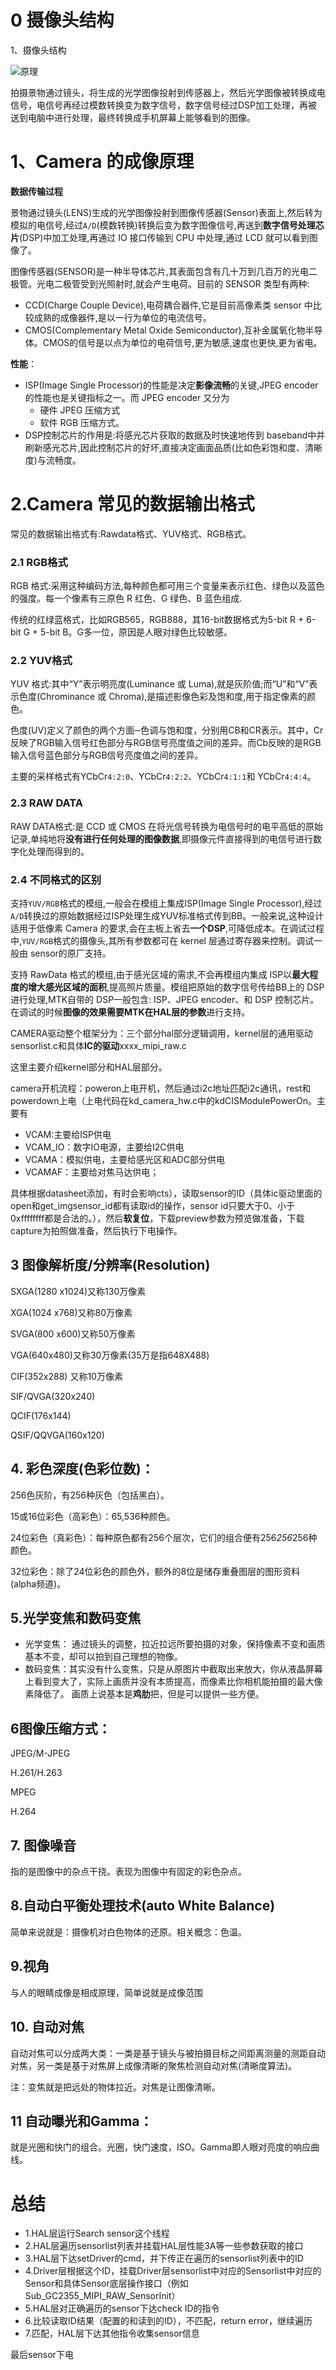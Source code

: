 
# 0 摄像头结构
1、摄像头结构

![原理](image/camera_01.jpg)

拍摄景物通过镜头，将生成的光学图像投射到传感器上，然后光学图像被转换成电信号，电信号再经过模数转换变为数字信号，数字信号经过DSP加工处理，再被送到电脑中进行处理，最终转换成手机屏幕上能够看到的图像。

# 1、Camera 的成像原理

**数据传输过程**

景物通过镜头(LENS)生成的光学图像投射到图像传感器(Sensor)表面上,然后转为模拟的电信号,经过`A/D`(模数转换)转换后变为数字图像信号,再送到**数字信号处理芯片**(DSP)中加工处理,再通过 IO 接口传输到 CPU 中处理,通过 LCD 就可以看到图像了。

图像传感器(SENSOR)是一种半导体芯片,其表面包含有几十万到几百万的光电二极管。光电二极管受到光照射时,就会产生电荷。目前的 SENSOR 类型有两种:

* CCD(Charge Couple Device),电荷耦合器件,它是目前高像素类 sensor 中比较成熟的成像器件,是以一行为单位的电流信号。
* CMOS(Complementary Metal Oxide Semiconductor),互补金属氧化物半导体。CMOS的信号是以点为单位的电荷信号,更为敏感,速度也更快,更为省电。

**性能**：

* ISP(Image Single Processor)的性能是决定**影像流畅**的关键,JPEG encoder的性能也是关键指标之一。而 JPEG encoder 又分为
	* 硬件 JPEG 压缩方式
	* 软件 RGB 压缩方式。
* DSP控制芯片的作用是:将感光芯片获取的数据及时快速地传到 baseband中并刷新感光芯片,因此控制芯片的好坏,直接决定画面品质(比如色彩饱和度、清晰度)与流畅度。

# 2.Camera 常见的数据输出格式
常见的数据输出格式有:Rawdata格式、YUV格式、RGB格式。

### 2.1 RGB格式
RGB 格式:采用这种编码方法,每种颜色都可用三个变量来表示红色、绿色以及蓝色的强度。每一个像素有三原色 R 红色、G 绿色、B 蓝色组成.

传统的红绿蓝格式，比如RGB565，RGB888，其16-bit数据格式为5-bit R + 6-bit G + 5-bit B。G多一位，原因是人眼对绿色比较敏感。

### 2.2 YUV格式
YUV 格式:其中“Y”表示明亮度(Luminance 或 Luma),就是灰阶值;而“U”和“V”表示色度(Chrominance 或 Chroma),是描述影像色彩及饱和度,用于指定像素的颜色。

色度(UV)定义了颜色的两个方面─色调与饱和度，分别用CB和CR表示。其中，Cr反映了RGB输入信号红色部分与RGB信号亮度值之间的差异。而Cb反映的是RGB输入信号蓝色部分与RGB信号亮度值之间的差异。

主要的采样格式有YCbCr`4:2:0`、YCbCr`4:2:2`、YCbCr`4:1:1`和 YCbCr`4:4:4`。


### 2.3 RAW DATA 
RAW DATA格式:是 CCD 或 CMOS 在将光信号转换为电信号时的电平高低的原始记录,单纯地将**没有进行任何处理的图像数据**,即摄像元件直接得到的电信号进行数字化处理而得到的。

### 2.4 不同格式的区别

支持`YUV/RGB`格式的模组,一般会在模组上集成ISP(Image Single Processor),经过`A/D`转换过的原始数据经过ISP处理生成YUV标准格式传到BB。一般来说,这种设计适用于低像素 Camera 的要求,会在主板上省去**一个DSP**,可降低成本。在调试过程中,`YUV/RGB`格式的摄像头,其所有参数都可在 kernel 层通过寄存器来控制。调试一般由 sensor的原厂支持。

支持 RawData 格式的模组,由于感光区域的需求,不会再模组内集成 ISP以**最大程度的增大感光区域的面积**,提高照片质量。模组把原始的数字信号传给BB上的 DSP进行处理,MTK自带的 DSP一般包含: ISP、JPEG encoder、和 DSP 控制芯片。在调试的时候**图像的效果需要MTK在HAL层的参数**进行支持。

CAMERA驱动整个框架分为：三个部分hal部分逻辑调用，kernel层的通用驱动sensorlist.c和具体**IC的驱动**xxxx_mipi_raw.c

这里主要介绍kernel部分和HAL层部分。

camera开机流程：poweron上电开机，然后通过i2c地址匹配i2c通讯，rest和powerdown上电（上电代码在kd_camera_hw.c中的kdCISModulePowerOn。主要有

* VCAM:主要给ISP供电
* VCAM_IO：数字IO电源，主要给I2C供电
* VCAMA：模拟供电，主要给感光区和ADC部分供电
* VCAMAF：主要给对焦马达供电；

具体根据datasheet添加，有时会影响cts），读取sensor的ID（具体ic驱动里面的open和get_imgsensor_id都有读取id的操作，sensor id只要大于0、小于0xffffffff都是合法的。），然后**软复位**，下载preview参数为预览做准备，下载capture为拍照做准备，然后执行下电操作。

## 3 图像解析度/分辨率(Resolution)

SXGA(1280 x1024)又称130万像素

XGA(1024 x768)又称80万像素

SVGA(800 x600)又称50万像素

VGA(640x480)又称30万像素(35万是指648X488)

CIF(352x288) 又称10万像素

SIF/QVGA(320x240)

QCIF(176x144)

QSIF/QQVGA(160x120)

## 4. 彩色深度(色彩位数)：

256色灰阶，有256种灰色（包括黑白）。

15或16位彩色（高彩色）：65,536种颜色。

24位彩色（真彩色）：每种原色都有256个层次，它们的组合便有256*256*256种颜色。

32位彩色：除了24位彩色的颜色外，额外的8位是储存重叠图层的图形资料(alpha频道)。

## 5.光学变焦和数码变焦

* 光学变焦： 通过镜头的调整，拉近拉远所要拍摄的对象，保持像素不变和画质基本不变，却可以拍到自己理想的物像。     
* 数码变焦：其实没有什么变焦，只是从原图片中截取出来放大，你从液晶屏幕上看到变大了，实际上画质并没有本质提高，而像素比你相机能拍摄的最大像素降低了。 画质上说基本是**鸡肋**把，但是可以提供一些方便。

## 6图像压缩方式：

JPEG/M-JPEG

H.261/H.263

MPEG

H.264 

## 7. 图像噪音
指的是图像中的杂点干挠。表现为图像中有固定的彩色杂点。

## 8.自动白平衡处理技术(auto White Balance)

 简单来说就是：摄像机对白色物体的还原。相关概念：色温。

## 9.视角
与人的眼睛成像是相成原理，简单说就是成像范围

## 10. 自动对焦

自动对焦可以分成两大类：一类是基于镜头与被拍摄目标之间距离测量的测距自动对焦，另一类是基于对焦屏上成像清晰的聚焦检测自动对焦(清晰度算法)。

注：变焦就是把远处的物体拉近。对焦是让图像清晰。

## 11 自动曝光和Gamma：

就是光圈和快门的组合。光圈，快门速度，ISO。Gamma即人眼对亮度的响应曲线。

# 总结

* 1.HAL层运行Search sensor这个线程
* 2.HAL层遍历sensorlist列表并挂载HAL层性能3A等一些参数获取的接口
* 3.HAL层下达setDriver的cmd，并下传正在遍历的sensorlist列表中的ID
* 4.Driver层根据这个ID，挂载Driver层sensorlist中对应的Sensorlist中对应的Sensor和具体Sensor底层操作接口（例如Sub_GC2355_MIPI_RAW_SensorInit）
* 5.HAL层对正确遍历的sensor下达check ID的指令
* 6.比较读取ID结果（配置的和读到的ID），不匹配，return error，继续遍历
* 7.匹配，HAL层下达其他指令收集sensor信息

最后sensor下电
